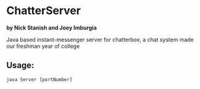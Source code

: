 ChatterServer
=========
__by Nick Stanish and Joey Imburgia__

Java based instant-messenger server for chatterbox, a chat system made our freshman year of college

Usage:
--------------

```
java Server [portNumber]
```

